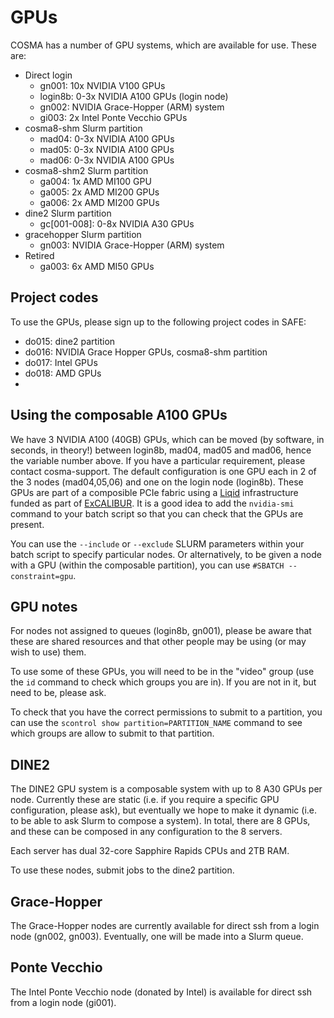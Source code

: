 # GPUs

COSMA has a number of GPU systems, which are available for use. These are:

* Direct login
  * gn001: 10x NVIDIA V100 GPUs 
  * login8b: 0-3x NVIDIA A100 GPUs (login node)
  * gn002: NVIDIA Grace-Hopper (ARM) system
  * gi003: 2x Intel Ponte Vecchio GPUs
* cosma8-shm Slurm partition
  * mad04: 0-3x NVIDIA A100 GPUs
  * mad05: 0-3x NVIDIA A100 GPUs
  * mad06: 0-3x NVIDIA A100 GPUs
* cosma8-shm2 Slurm partition
  * ga004: 1x AMD MI100 GPU
  * ga005: 2x AMD MI200 GPUs
  * ga006: 2x AMD MI200 GPUs
* dine2 Slurm partition
  * gc[001-008]: 0-8x NVIDIA A30 GPUs
* gracehopper Slurm partition
  * gn003: NVIDIA Grace-Hopper (ARM) system
* Retired
  * ga003: 6x AMD MI50 GPUs

## Project codes

To use the GPUs, please sign up to the following project codes in SAFE:

- do015: dine2 partition
- do016: NVIDIA Grace Hopper GPUs, cosma8-shm partition
- do017: Intel GPUs
- do018: AMD GPUs
- 

## Using the composable A100 GPUs

We have 3 NVIDIA A100 (40GB) GPUs, which can be moved (by software, in seconds, in theory!) between login8b, mad04, mad05 and mad06, hence the variable number above. If you have a particular requirement, please contact cosma-support. The default configuration is one GPU each in 2 of the 3 nodes (mad04,05,06) and one on the login node (login8b). These GPUs are part of a composible PCIe fabric using a [Liqid](https://www.liqid.com) infrastructure funded as part of [ExCALIBUR](https://excalibur.ac.uk).  It is a good idea to add the ```nvidia-smi``` command to your batch script so that you can check that the GPUs are present.

You can use the ```--include``` or ```--exclude``` SLURM parameters within your batch script to specify particular nodes.  Or alternatively, to be given a node with a GPU (within the composable partition), you can use ```#SBATCH --constraint=gpu```.

## GPU notes

For nodes not assigned to queues (login8b, gn001), please be aware that these are shared resources and that other people may be using (or may wish to use) them.

To use some of these GPUs, you will need to be in the "video" group (use the ```id``` command to check which groups you are in).  If you are not in it, but need to be, please ask.

To check that you have the correct permissions to submit to a partition, you can use the ```scontrol show partition=PARTITION_NAME``` command to see which groups are allow to submit to that partition.

## DINE2

The DINE2 GPU system is a composable system with up to 8 A30 GPUs per node.  Currently these are static (i.e. if you require a specific GPU configuration, please ask), but eventually we hope to make it dynamic (i.e. to be able to ask Slurm to compose a system).  In total, there are 8 GPUs, and these can be composed in any configuration to the 8 servers.

Each server has dual 32-core Sapphire Rapids CPUs and 2TB RAM.

To use these nodes, submit jobs to the dine2 partition.

## Grace-Hopper

The Grace-Hopper nodes are currently available for direct ssh from a login node (gn002, gn003).  Eventually, one will be made into a Slurm queue.

## Ponte Vecchio

The Intel Ponte Vecchio node (donated by Intel) is available for direct ssh from a login node (gi001).

